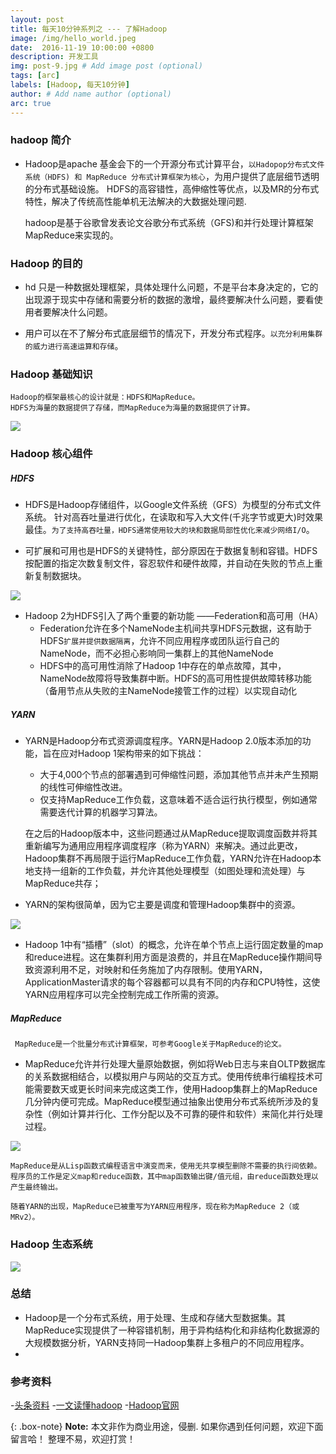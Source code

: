 ```yaml
---
layout: post
title: 每天10分钟系列之 --- 了解Hadoop
image: /img/hello_world.jpeg
date:  2016-11-19 10:00:00 +0800  
description: 开发工具
img: post-9.jpg # Add image post (optional)
tags: [arc]
labels: [Hadoop, 每天10分钟]
author: # Add name author (optional)
arc: true
---
```

### hadoop 简介

- Hadoop是apache 基金会下的一个开源分布式计算平台，`以Hadopop分布式文件系统（HDFS) 和 MapReduce 分布式计算框架为核心`，为用户提供了底层细节透明的分布式基础设施。 HDFS的高容错性，高伸缩性等优点，以及MR的分布式特性，解决了传统高性能单机无法解决的大数据处理问题.

    hadoop是基于谷歌曾发表论文谷歌分布式系统（GFS)和并行处理计算框架MapReduce来实现的。
    
### Hadoop 的目的
- hd 只是一种数据处理框架，具体处理什么问题，不是平台本身决定的，它的出现源于现实中存储和需要分析的数据的激增，最终要解决什么问题，要看使用者要解决什么问题。

- 用户可以在不了解分布式底层细节的情况下，开发分布式程序。`以充分利用集群的威力进行高速运算和存储`。

### Hadoop 基础知识

    Hadoop的框架最核心的设计就是：HDFS和MapReduce。
    HDFS为海量的数据提供了存储，而MapReduce为海量的数据提供了计算。
    
![](http://p6jsga0vv.bkt.clouddn.com/18-11-12/76949776.jpg)

### Hadoop 核心组件

##### HDFS

- HDFS是Hadoop存储组件，以Google文件系统（GFS）为模型的分布式文件系统。 针对高吞吐量进行优化，在读取和写入大文件(千兆字节或更大)时效果最佳。`为了支持高吞吐量，HDFS通常使用较大的块和数据局部性优化来减少网络I/O`。

- 可扩展和可用也是HDFS的关键特性，部分原因在于数据复制和容错。HDFS按配置的指定次数复制文件，容忍软件和硬件故障，并自动在失败的节点上重新复制数据块。
    
![](http://p6jsga0vv.bkt.clouddn.com/18-11-12/39125352.jpg)

  
- Hadoop 2为HDFS引入了两个重要的新功能 ——Federation和高可用（HA）
    - Federation允许在多个NameNode主机间共享HDFS元数据，这有助于HDFS`扩展并提供数据隔离`，允许不同应用程序或团队运行自己的NameNode，而不必担心影响同一集群上的其他NameNode
    - HDFS中的高可用性消除了Hadoop 1中存在的单点故障，其中，NameNode故障将导致集群中断。HDFS的高可用性提供故障转移功能（备用节点从失败的主NameNode接管工作的过程）以实现自动化

##### YARN
- YARN是Hadoop分布式资源调度程序。YARN是Hadoop 2.0版本添加的功能，旨在应对Hadoop 1架构带来的如下挑战：

    - 大于4,000个节点的部署遇到可伸缩性问题，添加其他节点并未产生预期的线性可伸缩性改进。
    - 仅支持MapReduce工作负载，这意味着不适合运行执行模型，例如通常需要迭代计算的机器学习算法。
    

    在之后的Hadoop版本中，这些问题通过从MapReduce提取调度函数并将其重新编写为通用应用程序调度程序（称为YARN）来解决。通过此更改，Hadoop集群不再局限于运行MapReduce工作负载，YARN允许在Hadoop本地支持一组新的工作负载，并允许其他处理模型（如图处理和流处理）与MapReduce共存；
    
- YARN的架构很简单，因为它主要是调度和管理Hadoop集群中的资源。

![](http://p6jsga0vv.bkt.clouddn.com/18-11-12/4417172.jpg)

- Hadoop 1中有“插槽”（slot）的概念，允许在单个节点上运行固定数量的map和reduce进程。这在集群利用方面是浪费的，并且在MapReduce操作期间导致资源利用不足，对映射和任务施加了内存限制。使用YARN，ApplicationMaster请求的每个容器都可以具有不同的内存和CPU特性，这使YARN应用程序可以完全控制完成工作所需的资源。

##### MapReduce

     MapReduce是一个批量分布式计算框架，可参考Google关于MapReduce的论文。
    
- MapReduce允许并行处理大量原始数据，例如将Web日志与来自OLTP数据库的关系数据相结合，以模拟用户与网站的交互方式。使用传统串行编程技术可能需要数天或更长时间来完成这类工作，使用Hadoop集群上的MapReduce几分钟内便可完成。MapReduce模型通过抽象出使用分布式系统所涉及的复杂性（例如计算并行化、工作分配以及不可靠的硬件和软件）来简化并行处理过程。

![](http://p6jsga0vv.bkt.clouddn.com/18-11-12/46403989.jpg)

    MapReduce是从Lisp函数式编程语言中演变而来，使用无共享模型删除不需要的执行间依赖。程序员的工作是定义map和reduce函数，其中map函数输出键/值元组，由reduce函数处理以产生最终输出。

    随着YARN的出现，MapReduce已被重写为YARN应用程序，现在称为MapReduce 2（或MRv2）。


### Hadoop 生态系统

![](http://p6jsga0vv.bkt.clouddn.com/18-11-12/40267707.jpg)

### 总结
- Hadoop是一个分布式系统，用于处理、生成和存储大型数据集。其MapReduce实现提供了一种容错机制，用于异构结构化和非结构化数据源的大规模数据分析，YARN支持同一Hadoop集群上多租户的不同应用程序。
- 
### 参考资料
-[头条资料](https://www.toutiao.com/a6597576516006052355/)
-[一文读懂hadoop](https://www.toutiao.com/a6572501269557019140/)
-[Hadoop官网](https://hadoop.apache.org/docs/r3.1.1/)

{: .box-note}
**Note:** 本文非作为商业用途，侵删. 如果你遇到任何问题，欢迎下面留言哈！ 整理不易，欢迎打赏！
